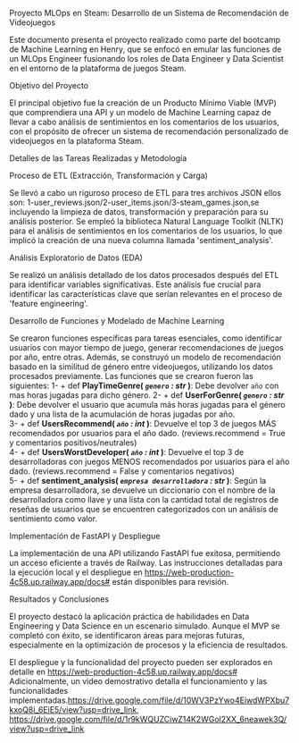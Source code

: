 Proyecto MLOps en Steam: Desarrollo de un Sistema de Recomendación de Videojuegos

Este documento presenta el proyecto realizado como parte del bootcamp de Machine Learning en Henry, que se enfocó en emular las funciones de un MLOps Engineer fusionando los roles de Data Engineer y Data Scientist en el entorno de la plataforma de juegos Steam.

Objetivo del Proyecto

El principal objetivo fue la creación de un Producto Mínimo Viable (MVP) que comprendiera una API y un modelo de Machine Learning capaz de llevar a cabo análisis de sentimientos en los comentarios de los usuarios, con el propósito de ofrecer un sistema de recomendación personalizado de videojuegos en la plataforma Steam.

Detalles de las Tareas Realizadas y Metodología

Proceso de ETL (Extracción, Transformación y Carga)

Se llevó a cabo un riguroso proceso de ETL para tres archivos JSON  ellos son: 1-user_reviews.json/2-user_items.json/3-steam_games.json,se incluyendo la limpieza de datos, transformación y preparación para su análisis posterior. Se empleó la biblioteca Natural Language Toolkit (NLTK) para el análisis de sentimientos en los comentarios de los usuarios, lo que implicó la creación de una nueva columna llamada 'sentiment_analysis'.

Análisis Exploratorio de Datos (EDA)

Se realizó un análisis detallado de los datos procesados después del ETL para identificar variables significativas. Este análisis fue crucial para identificar las características clave que serían relevantes en el proceso de 'feature engineering'.

Desarrollo de Funciones y Modelado de Machine Learning

Se crearon funciones específicas para tareas esenciales, como identificar usuarios con mayor tiempo de juego, generar recomendaciones de juegos por año, entre otras. Además, se construyó un modelo de recomendación basado en la similitud de género entre videojuegos, utilizando los datos procesados previamente.
Las funciones que se crearon fueron las siguientes: 
1- + def **PlayTimeGenre( *`genero` : str* )**:
     Debe devolver `año` con mas horas jugadas para dicho género.
2- + def **UserForGenre( *`genero` : str* )**:
     Debe devolver el usuario que acumula más horas jugadas para el género dado y una lista de la acumulación de horas jugadas por año.   
3- + def **UsersRecommend( *`año` : int* )**:
     Devuelve el top 3 de juegos MÁS recomendados por usuarios para el año dado. (reviews.recommend = True y comentarios positivos/neutrales)  
4- + def **UsersWorstDeveloper( *`año` : int* )**:
     Devuelve el top 3 de desarrolladoras con juegos MENOS recomendados por usuarios para el año dado. (reviews.recommend = False y comentarios negativos)    
5- + def **sentiment_analysis( *`empresa desarrolladora` : str* )**:
     Según la empresa desarrolladora, se devuelve un diccionario con el nombre de la desarrolladora como llave y una lista con la cantidad total 
     de registros de reseñas de usuarios que se encuentren categorizados con un análisis de sentimiento como valor.          

Implementación de FastAPI y Despliegue

La implementación de una API utilizando FastAPI fue exitosa, permitiendo un acceso eficiente a través de Railway. Las instrucciones detalladas para la ejecución local y el despliegue en https://web-production-4c58.up.railway.app/docs# están disponibles para revisión.

Resultados y Conclusiones

El proyecto destacó la aplicación práctica de habilidades en Data Engineering y Data Science en un escenario simulado. Aunque el MVP se completó con éxito, se identificaron áreas para mejoras futuras, especialmente en la optimización de procesos y la eficiencia de resultados.

El despliegue y la funcionalidad del proyecto pueden ser explorados en detalle en https://web-production-4c58.up.railway.app/docs# Adicionalmente, un video demostrativo detalla el funcionamiento y las funcionalidades implementadas.https://drive.google.com/file/d/10WV3PzYwo4EiwdWPXbu7kxoQ8i_6EiE5/view?usp=drive_link, https://drive.google.com/file/d/1r9kWQUZCiwZ14K2WGol2XX_6neawek3Q/view?usp=drive_link

